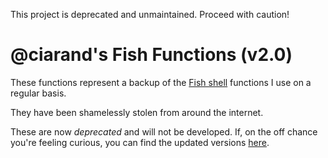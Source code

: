 This project is deprecated and unmaintained. Proceed with caution!

@ciarand's Fish Functions (v2.0)
================================

These functions represent a backup of the [Fish shell](http://fishshell.com/)
functions I use on a regular basis.

They have been shamelessly stolen from around the internet.

These are now *deprecated* and will not be developed. If, on the off chance
you're feeling curious, you can find the updated versions [here][].

[here]: https://github.com/ciarand/dotfiles
